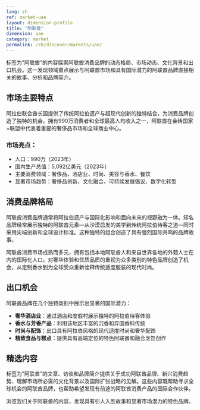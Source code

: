 ```yaml
---
lang: zh
ref: market-uae
layout: dimension-profile
title: "阿联酋"
dimension: uae
category: market
permalink: /zh/discover/markets/uae/
---
```


标签为"阿联酋"的内容探索阿联酋消费品牌的动态格局、市场动态、文化背景和出口机会。这一发现领域重点展示与阿联酋市场和具有国际潜力的阿联酋品牌直接相关的故事、分析和品牌简介。

## 市场主要特点

阿拉伯联合酋长国提供了传统阿拉伯遗产与超现代创新的独特结合，为消费品牌创造了独特的机会。拥有990万消费者和全球最高人均收入之一，阿联酋在金砖国家+联盟中代表着重要的奢侈品市场和全球商业中心。

### 市场亮点：
- 人口：990万（2023年）
- 国内生产总值：5,092亿美元（2023年）
- 主要消费领域：奢侈品、酒店业、时尚、美容与香水、餐饮
- 显著市场趋势：奢侈品创新、文化融合、可持续发展倡议、数字化转型

## 消费品牌格局

阿联酋消费品牌通常将阿拉伯遗产与国际化影响和面向未来的视野融为一体。知名品牌经常展示独特的阿联酋元素—从沙漠启发的美学到传统阿拉伯待客之道—同时采用尖端创新和全球设计标准。这种独特的组合创造了具有强烈国际共鸣的品牌故事。

阿联酋消费市场成熟而多元，拥有包括本地阿联酋人和来自世界各地的外籍人士在内的国际化人口。对奢华体验和优质品质的重视为众多类别的特色品牌创造了机会，从定制香水到为全球受众重新诠释传统适度服装的现代时尚。

## 出口机会

阿联酋品牌在几个独特类别中展示出显著的国际潜力：

- **奢华酒店业**：通过酒店和度假村展示独特的阿拉伯待客体验
- **香水与芳香产品**：利用该地区丰富的沉香和异国香料传统
- **时尚与配饰**：出口具有阿拉伯风格的现代适度时尚和奢华配饰
- **精致食品与糕点**：提供具有高端定位的特色阿联酋和融合烹饪创作

## 精选内容

标签为"阿联酋"的文章、访谈和品牌简介提供关于成功阿联酋品牌、新兴消费趋势、理解市场所必需的文化背景以及国际扩张战略的见解。这些内容既帮助寻求全球机会的阿联酋品牌，也帮助希望发现有前途的阿联酋消费产品的国际合作伙伴。

浏览我们关于阿联酋的内容，发现具有引人入胜故事和显著市场潜力的特色品牌。